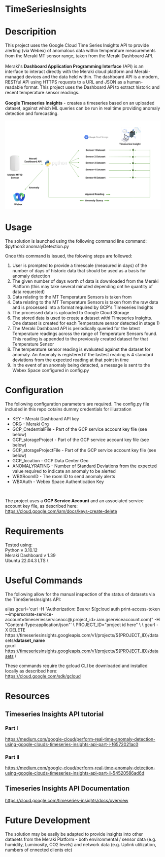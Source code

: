 # TimeSeriesInsights

# Descripition
This project uses the Google Cloud Time Series Insights API to provide alerting (via Webex) of anomalous data within temperature measurements from the Meraki MT sensor range, taken from the Meraki Dashboard API. \
<br>
Meraki's **Dashboard Application Programming Interface** (API) is an interface to interact directly with the Meraki cloud platform and Meraki-managed devices and the data held within. The dashboard API is a modern, RESTful API using HTTPS requests to a URL and JSON as a human-readable format. This project uses the Dashboard APi to extract historic and recent temperature sensor readings. \
<br>
**Google Timeseries Insights** - creates a timeseries based on an uploaded dataset, against which ML queries can be run in real time providing anomaly detection and forecasting. 

![Diagram](Images/Architecture.png)

# Usage
The solution is launched using the following command line command:
$python3 anomalyDetection.py

Once this command is issued, the folowing steps are followed:
<br>
1. User is prompted to provide a timescale (measured in days) of the number of days of historic data that should be used as a basis for anomaly detection
2. The given number of days worth of data is downloaded from the Meraki Platform (this may take several minuted depending ont he quantity of data requested)
3. Data relating to the MT Temperature Sensors is taken from 
4. Data relating to the MT Temperature Sensors is taken from the raw data and is processed into a format required by GCP's Timeseries Insights
5. The processed data is uploaded to Google Cloud Storage
6. The stored data is used to create a dataset withi Timeseries Insights. One dataset is created for each Temperature sensor detected in stage 1)
7. The Meraki Dashboard API is periodically queried for the latest Temperature readings across the range of Temperature Sensors found. This reading is appended to the previously created dataset for that Temperature Sensor
8. The temperature sensor reading is evaluated against the dataset for anomaly. An Anomaly is registered if the lastest reading is 4 standard deviations from the expected reading at that point in time
9. In the event of an anomaly being detected, a message is sent to the Webex Space configured in config.py


# Configuration
The following configuration parameters are required. The config.py file included in this repo cotains dummy credentials for illustration
* KEY  - Meraki Dashboard API key
* ORG  - Meraki Org
* GCP_CredentialFile - Part of the GCP service account key file (see below)
* GCP_storageProject - Part of the GCP service account key file (see below)
* GCP_storageProjectFile - Part of the GCP service account key file (see below)
* GCP_location - GCP Data Center Geo
* ANOMALYRATING - Number of Standard Deviations from the expected value required to indicate an anomaly to be alerted
* WBXRoomID - The room ID to send anomaly alerts
* WBXAuth - Webex Space Authentication Key
<br>

The project uses a **GCP Service Account** and an associated service account key file, as described here: \
https://cloud.google.com/iam/docs/keys-create-delete

# Requirements
Tested using: \
Python v 3.10.12 \
Meraki Dashboard v 1.39 \
Ubuntu 22.04.3 LTS \




# Useful Commands
The following allow for the manual inspection of the status of datasets via the TimeSeriesInsights API:

alias gcurl='curl -H "Authorization: Bearer $(gcloud auth print-access-token --impersonate-service-account=timeseriesserviceacc@,project_id>.iam.gserviceaccount.com)" -H "Content-Type:application/json"' \
PROJECT_ID="project id here" \
\
gcurl -X DELETE https://timeseriesinsights.googleapis.com/v1/projects/${PROJECT_ID}/datasets/**dataset_name** \
gcurl https://timeseriesinsights.googleapis.com/v1/projects/${PROJECT_ID}/datasets \

These commands require the gcloud CLI be downloaded and installed locally as described here: \
https://cloud.google.com/sdk/gcloud

# Resources
## Timeseries Insights API tutorial
### Part I 
https://medium.com/google-cloud/perform-real-time-anomaly-detection-using-google-clouds-timeseries-insights-api-part-i-f6572021ac0 
### Part II
https://medium.com/google-cloud/perform-real-time-anomaly-detection-using-google-clouds-timeseries-insights-api-part-ii-54520586ad6d 

## Timeseries Insights API Documentation
https://cloud.google.com/timeseries-insights/docs/overview 

# Future Development
The solution may be easily be adapted to provide insights into other datasets from the Meraki Platform - both environmental / sensor data (e.g. humidity, Luminosity, CO2 levels) and network data (e.g. Uplink utilization, numbers of cnnected clients etc)



